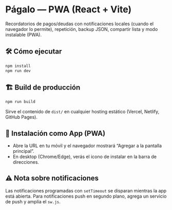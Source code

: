 # Págalo — PWA (React + Vite)

Recordatorios de pagos/deudas con notificaciones locales (cuando el navegador lo permite), repetición, backup JSON, compartir lista y modo instalable (PWA).

## 🛠️ Cómo ejecutar
```bash
npm install
npm run dev
```

## 🏗️ Build de producción
```bash
npm run build
```
Sirve el contenido de `dist/` en cualquier hosting estático (Vercel, Netlify, GitHub Pages).

## 📱 Instalación como App (PWA)
- Abre la URL en tu móvil y el navegador mostrará “Agregar a la pantalla principal”.
- En desktop (Chrome/Edge), verás el icono de instalar en la barra de direcciones.

## ⚠️ Nota sobre notificaciones
Las notificaciones programadas con `setTimeout` se disparan mientras la app está abierta. Para notificaciones push en segundo plano, agrega un servicio de push y amplía el `sw.js`.
